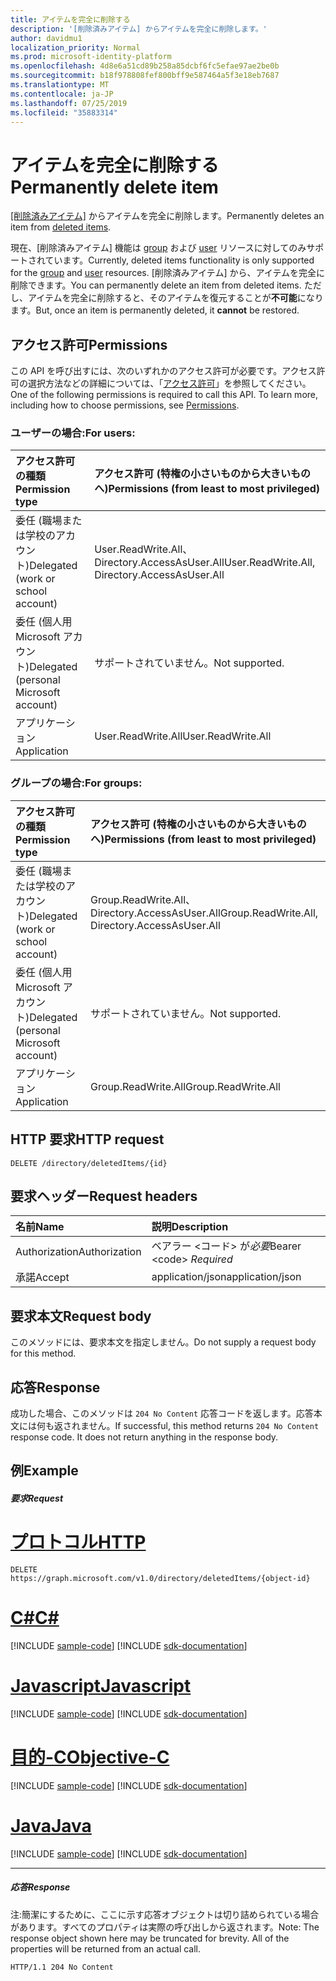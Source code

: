 ```yaml
---
title: アイテムを完全に削除する
description: '[削除済みアイテム] からアイテムを完全に削除します。'
author: davidmu1
localization_priority: Normal
ms.prod: microsoft-identity-platform
ms.openlocfilehash: 4d8e6a51cd89b258a85dcbf6fc5efae97ae2be0b
ms.sourcegitcommit: b18f978808fef800bff9e587464a5f3e18eb7687
ms.translationtype: MT
ms.contentlocale: ja-JP
ms.lasthandoff: 07/25/2019
ms.locfileid: "35883314"
---
```

# <a name="permanently-delete-item"></a><span data-ttu-id="66b2d-103">アイテムを完全に削除する</span><span class="sxs-lookup"><span data-stu-id="66b2d-103">Permanently delete item</span></span>

<span data-ttu-id="66b2d-104">[[削除済みアイテム]](../resources/directory.md) からアイテムを完全に削除します。</span><span class="sxs-lookup"><span data-stu-id="66b2d-104">Permanently deletes an item from [deleted items](../resources/directory.md).</span></span>

<span data-ttu-id="66b2d-105">現在、[削除済みアイテム] 機能は [group](../resources/group.md) および [user](../resources/user.md) リソースに対してのみサポートされています。</span><span class="sxs-lookup"><span data-stu-id="66b2d-105">Currently, deleted items functionality is only supported for the [group](../resources/group.md) and [user](../resources/user.md) resources.</span></span> <span data-ttu-id="66b2d-106">[削除済みアイテム] から、アイテムを完全に削除できます。</span><span class="sxs-lookup"><span data-stu-id="66b2d-106">You can permanently delete an item from deleted items.</span></span> <span data-ttu-id="66b2d-107">ただし、アイテムを完全に削除すると、そのアイテムを復元することが**不可能**になります。</span><span class="sxs-lookup"><span data-stu-id="66b2d-107">But, once an item is permanently deleted, it **cannot** be restored.</span></span>

## <a name="permissions"></a><span data-ttu-id="66b2d-108">アクセス許可</span><span class="sxs-lookup"><span data-stu-id="66b2d-108">Permissions</span></span>
<span data-ttu-id="66b2d-p102">この API を呼び出すには、次のいずれかのアクセス許可が必要です。アクセス許可の選択方法などの詳細については、「[アクセス許可](/graph/permissions-reference)」を参照してください。</span><span class="sxs-lookup"><span data-stu-id="66b2d-p102">One of the following permissions is required to call this API. To learn more, including how to choose permissions, see [Permissions](/graph/permissions-reference).</span></span>

### <a name="for-users"></a><span data-ttu-id="66b2d-111">ユーザーの場合:</span><span class="sxs-lookup"><span data-stu-id="66b2d-111">For users:</span></span>

|<span data-ttu-id="66b2d-112">アクセス許可の種類</span><span class="sxs-lookup"><span data-stu-id="66b2d-112">Permission type</span></span>      | <span data-ttu-id="66b2d-113">アクセス許可 (特権の小さいものから大きいものへ)</span><span class="sxs-lookup"><span data-stu-id="66b2d-113">Permissions (from least to most privileged)</span></span>              |
|:--------------------|:---------------------------------------------------------|
|<span data-ttu-id="66b2d-114">委任 (職場または学校のアカウント)</span><span class="sxs-lookup"><span data-stu-id="66b2d-114">Delegated (work or school account)</span></span> | <span data-ttu-id="66b2d-115">User.ReadWrite.All、Directory.AccessAsUser.All</span><span class="sxs-lookup"><span data-stu-id="66b2d-115">User.ReadWrite.All, Directory.AccessAsUser.All</span></span> |
|<span data-ttu-id="66b2d-116">委任 (個人用 Microsoft アカウント)</span><span class="sxs-lookup"><span data-stu-id="66b2d-116">Delegated (personal Microsoft account)</span></span> | <span data-ttu-id="66b2d-117">サポートされていません。</span><span class="sxs-lookup"><span data-stu-id="66b2d-117">Not supported.</span></span> |
|<span data-ttu-id="66b2d-118">アプリケーション</span><span class="sxs-lookup"><span data-stu-id="66b2d-118">Application</span></span> | <span data-ttu-id="66b2d-119">User.ReadWrite.All</span><span class="sxs-lookup"><span data-stu-id="66b2d-119">User.ReadWrite.All</span></span> |

### <a name="for-groups"></a><span data-ttu-id="66b2d-120">グループの場合:</span><span class="sxs-lookup"><span data-stu-id="66b2d-120">For groups:</span></span>

|<span data-ttu-id="66b2d-121">アクセス許可の種類</span><span class="sxs-lookup"><span data-stu-id="66b2d-121">Permission type</span></span>      | <span data-ttu-id="66b2d-122">アクセス許可 (特権の小さいものから大きいものへ)</span><span class="sxs-lookup"><span data-stu-id="66b2d-122">Permissions (from least to most privileged)</span></span>              |
|:--------------------|:---------------------------------------------------------|
|<span data-ttu-id="66b2d-123">委任 (職場または学校のアカウント)</span><span class="sxs-lookup"><span data-stu-id="66b2d-123">Delegated (work or school account)</span></span> | <span data-ttu-id="66b2d-124">Group.ReadWrite.All、Directory.AccessAsUser.All</span><span class="sxs-lookup"><span data-stu-id="66b2d-124">Group.ReadWrite.All, Directory.AccessAsUser.All</span></span> |
|<span data-ttu-id="66b2d-125">委任 (個人用 Microsoft アカウント)</span><span class="sxs-lookup"><span data-stu-id="66b2d-125">Delegated (personal Microsoft account)</span></span> | <span data-ttu-id="66b2d-126">サポートされていません。</span><span class="sxs-lookup"><span data-stu-id="66b2d-126">Not supported.</span></span>    |
|<span data-ttu-id="66b2d-127">アプリケーション</span><span class="sxs-lookup"><span data-stu-id="66b2d-127">Application</span></span> | <span data-ttu-id="66b2d-128">Group.ReadWrite.All</span><span class="sxs-lookup"><span data-stu-id="66b2d-128">Group.ReadWrite.All</span></span> |

## <a name="http-request"></a><span data-ttu-id="66b2d-129">HTTP 要求</span><span class="sxs-lookup"><span data-stu-id="66b2d-129">HTTP request</span></span>
<!-- { "blockType": "ignored" } -->
```http
DELETE /directory/deletedItems/{id}
```
## <a name="request-headers"></a><span data-ttu-id="66b2d-130">要求ヘッダー</span><span class="sxs-lookup"><span data-stu-id="66b2d-130">Request headers</span></span>
| <span data-ttu-id="66b2d-131">名前</span><span class="sxs-lookup"><span data-stu-id="66b2d-131">Name</span></span>       | <span data-ttu-id="66b2d-132">説明</span><span class="sxs-lookup"><span data-stu-id="66b2d-132">Description</span></span>|
|:---------------|:----------|
| <span data-ttu-id="66b2d-133">Authorization</span><span class="sxs-lookup"><span data-stu-id="66b2d-133">Authorization</span></span>  | <span data-ttu-id="66b2d-134">ベアラー &lt;コード&gt; が*必要*</span><span class="sxs-lookup"><span data-stu-id="66b2d-134">Bearer &lt;code&gt; *Required*</span></span>|
| <span data-ttu-id="66b2d-135">承諾</span><span class="sxs-lookup"><span data-stu-id="66b2d-135">Accept</span></span>  | <span data-ttu-id="66b2d-136">application/json</span><span class="sxs-lookup"><span data-stu-id="66b2d-136">application/json</span></span> |

## <a name="request-body"></a><span data-ttu-id="66b2d-137">要求本文</span><span class="sxs-lookup"><span data-stu-id="66b2d-137">Request body</span></span>
<span data-ttu-id="66b2d-138">このメソッドには、要求本文を指定しません。</span><span class="sxs-lookup"><span data-stu-id="66b2d-138">Do not supply a request body for this method.</span></span>

## <a name="response"></a><span data-ttu-id="66b2d-139">応答</span><span class="sxs-lookup"><span data-stu-id="66b2d-139">Response</span></span>

<span data-ttu-id="66b2d-p103">成功した場合、このメソッドは `204 No Content` 応答コードを返します。応答本文には何も返されません。</span><span class="sxs-lookup"><span data-stu-id="66b2d-p103">If successful, this method returns `204 No Content` response code. It does not return anything in the response body.</span></span>

## <a name="example"></a><span data-ttu-id="66b2d-142">例</span><span class="sxs-lookup"><span data-stu-id="66b2d-142">Example</span></span>
##### <a name="request"></a><span data-ttu-id="66b2d-143">要求</span><span class="sxs-lookup"><span data-stu-id="66b2d-143">Request</span></span>


# <a name="httptabhttp"></a>[<span data-ttu-id="66b2d-144">プロトコル</span><span class="sxs-lookup"><span data-stu-id="66b2d-144">HTTP</span></span>](#tab/http)
<!-- {
  "blockType": "request",
  "name": "delete_directory"
}-->
```http
DELETE https://graph.microsoft.com/v1.0/directory/deletedItems/{object-id}
```
# <a name="ctabcsharp"></a>[<span data-ttu-id="66b2d-145">C#</span><span class="sxs-lookup"><span data-stu-id="66b2d-145">C#</span></span>](#tab/csharp)
[!INCLUDE [sample-code](../includes/snippets/csharp/delete-directory-csharp-snippets.md)]
[!INCLUDE [sdk-documentation](../includes/snippets/snippets-sdk-documentation-link.md)]

# <a name="javascripttabjavascript"></a>[<span data-ttu-id="66b2d-146">Javascript</span><span class="sxs-lookup"><span data-stu-id="66b2d-146">Javascript</span></span>](#tab/javascript)
[!INCLUDE [sample-code](../includes/snippets/javascript/delete-directory-javascript-snippets.md)]
[!INCLUDE [sdk-documentation](../includes/snippets/snippets-sdk-documentation-link.md)]

# <a name="objective-ctabobjc"></a>[<span data-ttu-id="66b2d-147">目的-C</span><span class="sxs-lookup"><span data-stu-id="66b2d-147">Objective-C</span></span>](#tab/objc)
[!INCLUDE [sample-code](../includes/snippets/objc/delete-directory-objc-snippets.md)]
[!INCLUDE [sdk-documentation](../includes/snippets/snippets-sdk-documentation-link.md)]

# <a name="javatabjava"></a>[<span data-ttu-id="66b2d-148">Java</span><span class="sxs-lookup"><span data-stu-id="66b2d-148">Java</span></span>](#tab/java)
[!INCLUDE [sample-code](../includes/snippets/java/delete-directory-java-snippets.md)]
[!INCLUDE [sdk-documentation](../includes/snippets/snippets-sdk-documentation-link.md)]

---

##### <a name="response"></a><span data-ttu-id="66b2d-149">応答</span><span class="sxs-lookup"><span data-stu-id="66b2d-149">Response</span></span>
<span data-ttu-id="66b2d-p104">注:簡潔にするために、ここに示す応答オブジェクトは切り詰められている場合があります。すべてのプロパティは実際の呼び出しから返されます。</span><span class="sxs-lookup"><span data-stu-id="66b2d-p104">Note: The response object shown here may be truncated for brevity. All of the properties will be returned from an actual call.</span></span>
<!-- {
  "blockType": "response",
  "truncated": true
} -->
```http
HTTP/1.1 204 No Content
```

<!-- uuid: 8fcb5dbc-d5aa-4681-8e31-b001d5168d79
2015-10-25 14:57:30 UTC -->
<!-- {
  "type": "#page.annotation",
  "description": "Delete directory",
  "keywords": "",
  "section": "documentation",
  "tocPath": "",
  "suppressions": [
  ]
}-->
